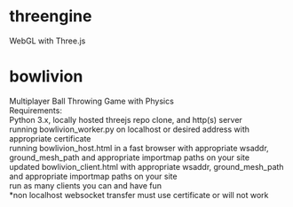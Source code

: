 # threengine
WebGL with Three.js

# bowlivion
  Multiplayer Ball Throwing Game with Physics  
  Requirements:  
    Python 3.x, locally hosted threejs repo clone, and http(s) server  
    running bowlivion_worker.py on localhost or desired address with appropriate certificate  
    running bowlivion_host.html in a fast browser with appropriate wsaddr, ground_mesh_path and appropriate importmap paths on your site  
    updated bowlivion_client.html with appropriate wsaddr, ground_mesh_path and appropriate importmap paths on your site  
    run as many clients you can and have fun  
    *non localhost websocket transfer must use certificate or will not work  
